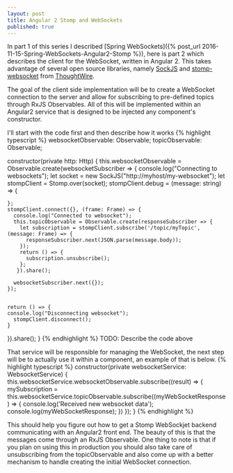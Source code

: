 ```yaml
---
layout: post
title: Angular 2 Stomp and WebSockets
published: true
---
```


In part 1 of this series I described [Spring WebSockets]({% post_url 2016-11-15-Spring-WebSockets-Angular2-Stomp %}),
here is part 2 which describes the client for the WebSocket, written in Angular 2.
This takes advantage of several open source libraries, namely [SockJS](https://github.com/sockjs/sockjs-client)
and [stomp-websocket](https://github.com/ThoughtWire/stomp-websocket)
from [ThoughtWire](https://www.thoughtwire.com/).

The goal of the client side implementation will be to create a WebSocket
connection to the server and allow for subscribing to pre-defined topics
through RxJS Observables.
All of this will be implemented within an Angular2 service that is designed
to be injected any component's constructor.

I'll start with the code first and then describe how it works
{% highlight typescript %}
websocketObservable: Observable<any>;
topicObservable: Observable<TwitterStatus>;

constructor(private http: Http) {
  this.websocketObservable = Observable.create(websocketSubscriber => {
    console.log("Connecting to websockets");
    let socket = new SockJS("http://myhost/my-websocket");
    let stompClient = Stomp.over(socket);
    stompClient.debug = (message: string) => {
    
    };
    stompClient.connect({}, (frame: Frame) => {
      console.log("Connected to websocket");
      this.topicObservable = Observable.create(responseSubscriber => {
        let subscription = stompClient.subscribe('/topic/myTopic', (message: Frame) => {
          responseSubscriber.next(JSON.parse(message.body));
        });
        return () => {
          subscription.unsubscribe();
        };
       }).share();

      websocketSubscriber.next({});
    });


    return () => {
    console.log("Disconnecting websocket");
      stompClient.disconnect();
    }
  }).share();
}
{% endhighlight %}
TODO: Describe the code above

That service will be responsible for managing the WebSocket, the next
step will be to actually use it within a component, an example of that is below.
{% highlight typescript %}
constructor(private websocketService: WebsocketService) {
  this.websocketService.websocketObservable.subscribe((result) => {
    mySubscription = this.websocketService.topicObservable.subscribe((myWebSocketResponse) => {
      console.log('Received new websocket data');
      console.log(myWebSocketResponse);
    })
  });
}
{% endhighlight %}

This should help you figure out how to get a Stomp WebSockjet backend communicating
with an Angular2 front end.  The beauty of this is that the messages come through 
an RxJS Observable.  One thing to note is that if you plan on using this in production
you should also take care of unsubscribing from the topicObservable and
also come up with a better mechanism to handle creating the initial WebSocket connection.


